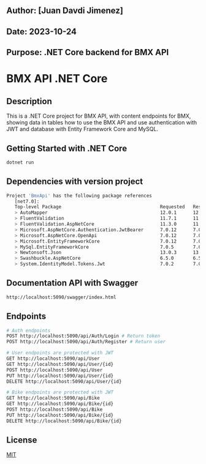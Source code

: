 ## Author: [Juan Davdi Jimenez]

## Date: 2023-10-24

## Purpose: .NET Core backend for BMX API

# BMX API .NET Core

## Description

This is a .NET Core project for BMX API, with content endpoints for BMX, showing data in tables how to use the BMX API and use authentication with JWT and database with Entity Framework Core and MySQL.

## Getting Started with .NET Core

```bash
dotnet run
```

## Dependencies with version project

```bash
Project 'BmxApi' has the following package references
   [net7.0]:
   Top-level Package                                    Requested   Resolved
   > AutoMapper                                         12.0.1      12.0.1
   > FluentValidation                                   11.7.1      11.7.1
   > FluentValidation.AspNetCore                        11.3.0      11.3.0
   > Microsoft.AspNetCore.Authentication.JwtBearer      7.0.12      7.0.12
   > Microsoft.AspNetCore.OpenApi                       7.0.12      7.0.12
   > Microsoft.EntityFrameworkCore                      7.0.12      7.0.12
   > MySql.EntityFrameworkCore                          7.0.5       7.0.5
   > Newtonsoft.Json                                    13.0.3      13.0.3
   > Swashbuckle.AspNetCore                             6.5.0       6.5.0
   > System.IdentityModel.Tokens.Jwt                    7.0.2       7.0.2
```

## Documentation API with Swagger

```bash
http://localhost:5090/swagger/index.html
```

## Endpoints

```bash
# Auth endpoints
POST http://localhost:5090/api/Auth/Login # Return token
POST http://localhost:5090/api/Auth/Register # Return user

# User endpoints are protected with JWT
GET http://localhost:5090/api/User
GET http://localhost:5090/api/User/{id}
POST http://localhost:5090/api/User
PUT http://localhost:5090/api/User/{id}
DELETE http://localhost:5090/api/User/{id}

# Bike endpoints are protected with JWT
GET http://localhost:5090/api/Bike
GET http://localhost:5090/api/Bike/{id}
POST http://localhost:5090/api/Bike
PUT http://localhost:5090/api/Bike/{id}
DELETE http://localhost:5090/api/Bike/{id}

```

## License

[MIT](https://choosealicense.com/licenses/mit/)
